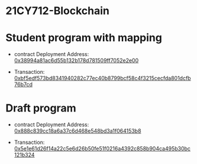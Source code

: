 # 21CY712-Blockchain

# Student program with mapping

- contract Deployment Address:
[0x38994a81ac6d55b132b178d781509ff7052e2e00](https://ropsten.etherscan.io/tx/0x6489328d7e5fdcabe2f84437d7f07ada6b25ee7f9c17297c70587aa0db3ed984)

- Transaction:
[0xbf5edf573bd8341940282c77ec40b8799bcf58c4f3215cecfda801dcfb76b7cd](https://ropsten.etherscan.io/tx/0xbf5edf573bd8341940282c77ec40b8799bcf58c4f3215cecfda801dcfb76b7cd)

# Draft program

- contract Deployment Address:
[0x888c839cc18a6a37c6d468e548bd3a1f064153b8](http://remix.ethereum.org/#optimize=false&runs=200&evmVersion=null&version=soljson-v0.8.7+commit.e28d00a7.js)

- Transaction:
[0x5e1e61d26f14a22c5e6d26b50fe51f0216a4392c858b904ca495b30bc121b324](https://ropsten.etherscan.io/tx/0x5e1e61d26f14a22c5e6d26b50fe51f0216a4392c858b904ca495b30bc121b324)
